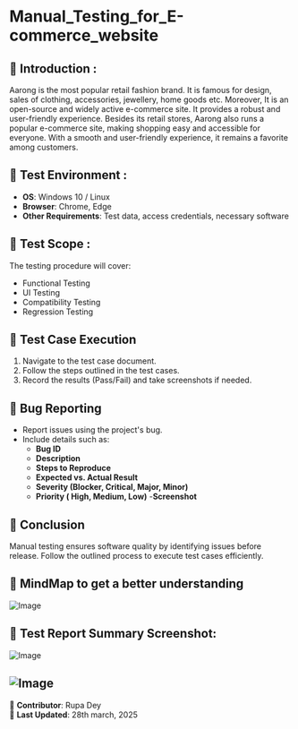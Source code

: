 # Manual_Testing_for_E-commerce_website

## 📌 Introduction :
Aarong is the most popular retail fashion brand. It is famous for design, sales of clothing,
accessories, jewellery, home goods etc. Moreover, It is an open-source and widely active e-commerce site.
It provides a robust and user-friendly experience. Besides its retail stores, Aarong also runs a popular e-commerce site, making shopping easy and accessible for everyone. With a smooth and user-friendly experience, it remains a favorite among customers.
## 🔹 Test Environment :  
- **OS**: Windows 10 / Linux  
- **Browser**: Chrome, Edge  
- **Other Requirements**: Test data, access credentials, necessary software  

## 🔹 Test Scope :  
The testing procedure will cover:  
- Functional Testing  
- UI Testing  
- Compatibility Testing  
- Regression Testing  

## 🔹 Test Case Execution  
1. Navigate to the test case document.  
2. Follow the steps outlined in the test cases.  
3. Record the results (Pass/Fail) and take screenshots if needed.  

## 🔹 Bug Reporting  
- Report issues using the project's bug.  
- Include details such as:  
  - **Bug ID**  
  - **Description**  
  - **Steps to Reproduce**  
  - **Expected vs. Actual Result**  
  - **Severity (Blocker, Critical, Major, Minor)**  
  - **Priority ( High, Medium, Low)** 
  -**Screenshot** 

## 🔹 Conclusion  
Manual testing ensures software quality by identifying issues before release. Follow the outlined process to execute test cases efficiently.  

## 🔹 MindMap to get a better understanding
![Image](https://github.com/user-attachments/assets/f9806c28-b1b6-4d3f-8153-11a8e4f83968)

## 🔹 Test Report Summary Screenshot: 
![Image](https://github.com/user-attachments/assets/5f642221-9dab-4cdb-8daf-41897a76435f)

![Image](https://github.com/user-attachments/assets/cf038f0d-011b-488e-b686-6c77c8e59108)
---
📌 **Contributor**: Rupa Dey  
📅 **Last Updated**: 28th march, 2025
